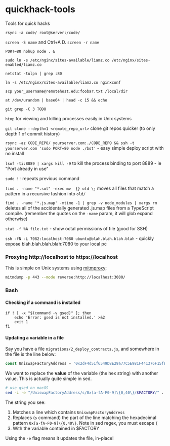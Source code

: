 # quickhack-tools
Tools for quick hacks

`rsync -a code/ root@server:/code/`

`screen -S name` and Ctrl+A D. `screen -r name`

`PORT=80 nohup node . &`

`sudo ln -s /etc/nginx/sites-available/liamz.co /etc/nginx/sites-enabled/liamz.co`

`netstat -tulpn | grep :80`

`ln -s /etc/nginx/sites-available/liamz.co nginxconf`

`scp your_username@remotehost.edu:foobar.txt /local/dir`

`at /dev/urandom | base64 | head -c 15 && echo`

`git grep -C 3 TODO`

`htop` for viewing and killing processes easily in Unix systems

`git clone --depth=1 <remote_repo_url>` clone git repos quicker (to only depth 1 of commit history)

`rsync -az CODE_REPO/ yourserver.com:./CODE_REPO && ssh -t yourserver.com 'sudo PORT=80 node ./bot'` - easy simple deploy script with no install

`lsof -ti:8889 | xargs kill -9` to kill the process binding to port 8889 - ie "Port already in use"

`sudo !!` repeats previous command

`find . -name "*.sol" -exec mv  {} old \;` moves all files that match a pattern in a recursive fashion into `old/`

`find . -name '*.js.map' -mtime -1 | grep -v node_modules | xargs rm` deletes all of the accidentally generated .js.map files from a TypeScript compile. (remember the quotes on the `-name` param, it will glob expand otherwise)

`stat -f %A file.txt` - show octal permissions of file (good for SSH)

`ssh -fN -L 7082:localhost:7080 ubuntu@blah.blah.blah.blah` - quickly expose blah.blah.blah.blah:7080 to your local pc

### Proxying http://localhost to https://localhost
This is simple on Unix systems using [mitmproxy](https://mitmproxy.org/):

```bash
mitmdump -p 443 --mode reverse:http://localhost:3000/
```

### Bash
#### Checking if a command is installed
```
if ! [ -x "$(command -v gsed)" ]; then
    echo 'Error: gsed is not installed.' >&2
    exit 1
fi
```

#### Updating a variable in a file
Say you have a file `migrations/2_deploy_contracts.js`, and somewhere in the file is the line below:

```js
const UniswapFactoryAddress = '0x2dF4d51f6549D8E29a77C5E981F441376F15fE15' // UniswapFactory contract address
```

We want to replace the **value** of the variable (the hex string) with another value. This is actually quite simple in sed. 

```sh
# use gsed on macOS
sed -i -e "/UniswapFactoryAddress/s/0x[a-fA-F0-9]\{0,40\}/$FACTORY/" ../../migrations/2_deploy_contracts.js
```

The string you see:
 1. Matches a line which contains `UniswapFactoryAddress`
 2. Replaces (`s` command) the part of the line matching the hexadecimal pattern `0x[a-fA-F0-9]\{0,40\}`. Note in sed regex, you must escape `{`
 3. With the variable contained in $FACTORY

Using the `-e` flag means it updates the file, in-place!
